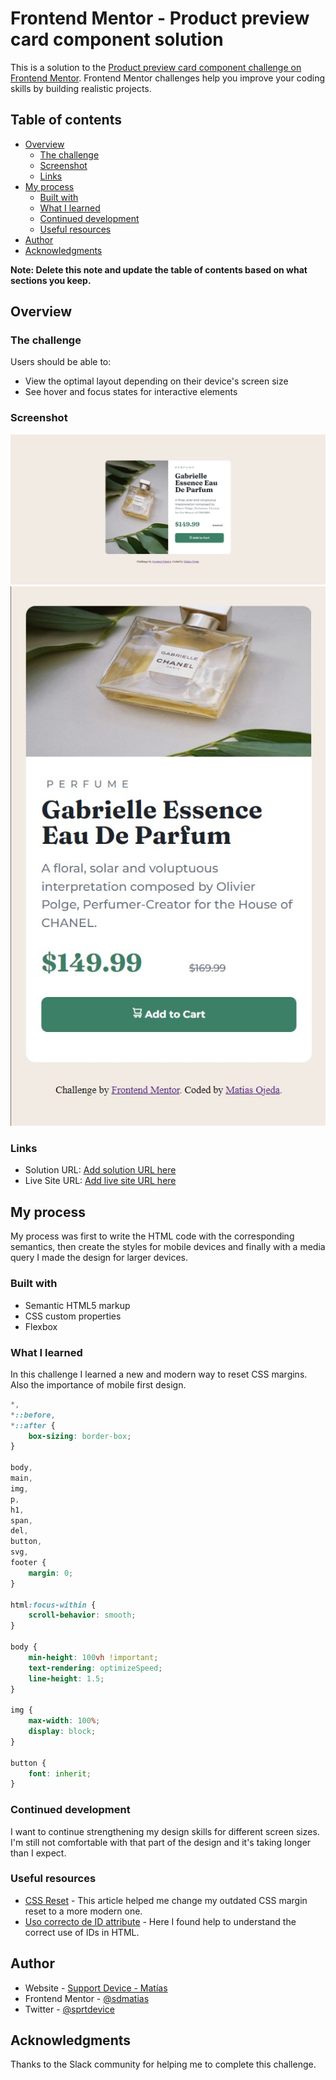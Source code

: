 # Frontend Mentor - Product preview card component solution

This is a solution to the [Product preview card component challenge on Frontend Mentor](https://www.frontendmentor.io/challenges/product-preview-card-component-GO7UmttRfa). Frontend Mentor challenges help you improve your coding skills by building realistic projects. 

## Table of contents

- [Overview](#overview)
  - [The challenge](#the-challenge)
  - [Screenshot](#screenshot)
  - [Links](#links)
- [My process](#my-process)
  - [Built with](#built-with)
  - [What I learned](#what-i-learned)
  - [Continued development](#continued-development)
  - [Useful resources](#useful-resources)
- [Author](#author)
- [Acknowledgments](#acknowledgments)

**Note: Delete this note and update the table of contents based on what sections you keep.**

## Overview

### The challenge

Users should be able to:

- View the optimal layout depending on their device's screen size
- See hover and focus states for interactive elements

### Screenshot

![](./images/screenshot-desktop.jpg)
![](./images/screenshot-mobile.jpg)

### Links

- Solution URL: [Add solution URL here](https://sdmatias.github.io/product-preview-card-component/)
- Live Site URL: [Add live site URL here](https://your-live-site-url.com)

## My process

My process was first to write the HTML code with the corresponding semantics, then create the styles for mobile devices and finally with a media query I made the design for larger devices.

### Built with

- Semantic HTML5 markup
- CSS custom properties
- Flexbox

### What I learned

In this challenge I learned a new and modern way to reset CSS margins. Also the importance of mobile first design.

```css
*,
*::before,
*::after {
    box-sizing: border-box;
}

body,
main,
img,
p,
h1,
span,
del,
button,
svg,
footer {
    margin: 0;
}

html:focus-within {
    scroll-behavior: smooth;
}

body {
    min-height: 100vh !important;
    text-rendering: optimizeSpeed;
    line-height: 1.5;
}

img {
    max-width: 100%;
    display: block;
}

button {
    font: inherit;
}
```

### Continued development

I want to continue strengthening my design skills for different screen sizes. I'm still not comfortable with that part of the design and it's taking longer than I expect.

### Useful resources

- [CSS Reset](https://andy-bell.co.uk/a-modern-css-reset/) - This article helped me change my outdated CSS margin reset to a more modern one.
- [Uso correcto de ID attribute](https://fedmentor.dev/posts/id-attribute-masterclass/) - Here I found help to understand the correct use of IDs in HTML.

## Author

- Website - [Support Device - Matías](https://sprtdevice.blogspot.com/)
- Frontend Mentor - [@sdmatias](https://www.frontendmentor.io/profile/sdmatias)
- Twitter - [@sprtdevice](https://www.twitter.com/sprtdevice)

## Acknowledgments

Thanks to the Slack community for helping me to complete this challenge.
